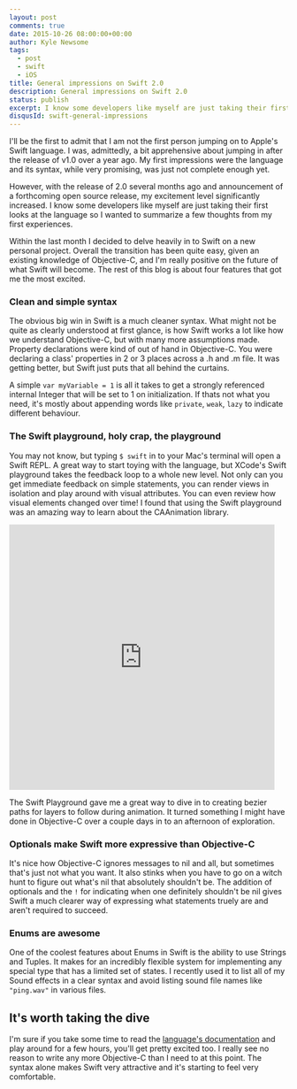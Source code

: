 ```yaml
---
layout: post
comments: true
date: 2015-10-26 08:00:00+00:00
author: Kyle Newsome
tags:
  - post
  - swift
  - iOS
title: General impressions on Swift 2.0
description: General impressions on Swift 2.0
status: publish
excerpt: I know some developers like myself are just taking their first looks at the language so I wanted to summarize a few thoughts from my first experiences
disqusId: swift-general-impressions
---
```


I'll be the first to admit that I am not the first person jumping on to Apple's Swift language. I was, admittedly, a bit apprehensive about jumping in after the release of v1.0 over a year ago. My first impressions were the language and its syntax, while very promising, was just not complete enough yet. 

However, with the release of 2.0 several months ago and announcement of a forthcoming open source release, my excitement level significantly increased. I know some developers like myself are just taking their first looks at the language so I wanted to summarize a few thoughts from my first experiences.

Within the last month I decided to delve heavily in to Swift on a new personal project. Overall the transition has been quite easy, given an existing knowledge of Objective-C, and I'm really positive on the future of what Swift will become. The rest of this blog is about four features that got me the most excited.

### Clean and simple syntax

The obvious big win in Swift is a much cleaner syntax. What might not be quite as clearly understood at first glance, is how Swift works a lot like how we understand Objective-C, but with many more assumptions made. Property declarations were kind of out of hand in Objective-C. You were declaring a class' properties in 2 or 3 places across a .h and .m file. It was getting better, but Swift just puts that all behind the curtains.

A simple `var myVariable = 1` is all it takes to get a strongly referenced internal Integer that will be set to 1 on initialization. If thats not what you need, it's mostly about appending words like `private`, `weak`, `lazy` to indicate different behaviour.

### The Swift playground, holy crap, the playground

You may not know, but typing `$ swift` in to your Mac's terminal will open a Swift REPL. A great way to start toying with the language, but XCode's Swift playground takes the feedback loop to a whole new level. Not only can you get immediate feedback on simple statements, you can render views in isolation and play around with visual attributes. You can even review how visual elements changed over time! I found that using the Swift playground was an amazing way to learn about the CAAnimation library.

<iframe src="https://vine.co/v/e9qOTKO1Oix/embed/simple" width="480" height="480" frameborder="0"></iframe><script src="https://platform.vine.co/static/scripts/embed.js"></script>

The Swift Playground gave me a great way to dive in to creating bezier paths for layers to follow during animation. It turned something I might have done in Objective-C over a couple days in to an afternoon of exploration.

### Optionals make Swift more expressive than Objective-C

It's nice how Objective-C ignores messages to nil and all, but sometimes that's just not what you want. It also stinks when you have to go on a witch hunt to figure out what's nil that absolutely shouldn't be. The addition of optionals and the `!` for indicating when one definitely shouldn't be nil gives Swift a much clearer way of expressing what statements truely are and aren't required to succeed.

### Enums are awesome

One of the coolest features about Enums in Swift is the ability to use Strings and Tuples. It makes for an incredibly flexible system for implementing any special type that has a limited set of states. I recently used it to list all of my Sound effects in a clear syntax and avoid listing sound file names like `"ping.wav"` in various files.

## It's worth taking the dive

I'm sure if you take some time to read the [language's documentation][1] and play around for a few hours, you'll get pretty excited too. I really see no reason to write any more Objective-C than I need to at this point. The syntax alone makes Swift very attractive and it's starting to feel very comfortable.


[1]: https://developer.apple.com/library/prerelease/ios/documentation/Swift/Conceptual/Swift_Programming_Language/TheBasics.html#//apple_ref/doc/uid/TP40014097-CH5-ID309 "Swift Language Documentation"
